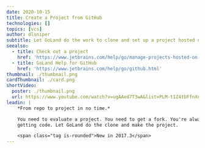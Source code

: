 ```yaml
---
date: 2020-10-15
title: Create a Project from GitHub
technologies: []
topics: [vcs]
author: dlsniper
subtitle: Let GoLand do the work to clone and set up a project hosted on GitHub.
seealso:
  - title: Check out a project
    href: 'https://www.jetbrains.com/help/go/manage-projects-hosted-on-github.html#clone-from-GitHub'
  - title: GoLand Help for GitHub
    href: 'https://www.jetbrains.com/help/go/github.html'
thumbnail: ./thumbnail.png
cardThumbnail: ./card.png
shortVideo:
  poster: ./thumbnail.png
  url: https://www.youtube.com/watch?v=ugAAed7T3wA&list=PLM-t1Z4tbFfnXnghmtk6WVz10_pivOw25&index=32&t=0s
leadin: |
    *From repo to project in no time.*

    You need to evaluate a project. You need to get a fork. You're always
    getting code. Let GoLand do the clone and make the project.

    <span class="tag is-rounded">New in 2017.3</span>
---
```

